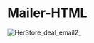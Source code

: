 # Mailer-HTML

![HerStore_deal_email2_](https://github.com/Juverianain/Mailer-HTML/assets/166102897/74345cc5-5d22-446f-bb4b-31b914e2b13f)

